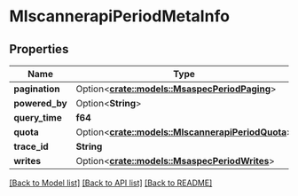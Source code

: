 # MlscannerapiPeriodMetaInfo

## Properties

Name | Type | Description | Notes
------------ | ------------- | ------------- | -------------
**pagination** | Option<[**crate::models::MsaspecPeriodPaging**](msaspec.Paging.md)> |  | [optional]
**powered_by** | Option<**String**> |  | [optional]
**query_time** | **f64** |  | 
**quota** | Option<[**crate::models::MlscannerapiPeriodQuota**](mlscannerapi.Quota.md)> |  | [optional]
**trace_id** | **String** |  | 
**writes** | Option<[**crate::models::MsaspecPeriodWrites**](msaspec.Writes.md)> |  | [optional]

[[Back to Model list]](../README.md#documentation-for-models) [[Back to API list]](../README.md#documentation-for-api-endpoints) [[Back to README]](../README.md)


